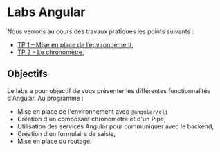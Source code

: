# Labs Angular

Nous verrons au cours des travaux pratiques les points suivants :

* [TP 1 – Mise en place de l’environnement](tp1-installation.md),
* [TP 2 – Le chronomètre](tp2-composant-pipe.md),

## Objectifs

Le labs a pour objectif de vous présenter les différentes fonctionnalités d'Angular. Au programme :

* Mise en place de l'environnement avec `@angular/cli`
* Création d'un composant chronomètre et d'un Pipe,
* Utilisation des services Angular pour communiquer avec le backend,
* Création d'un formulaire de saisie,
* Mise en place du routage.